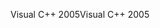 <span data-ttu-id="665e3-101">Visual C++ 2005</span><span class="sxs-lookup"><span data-stu-id="665e3-101">Visual C++ 2005</span></span>